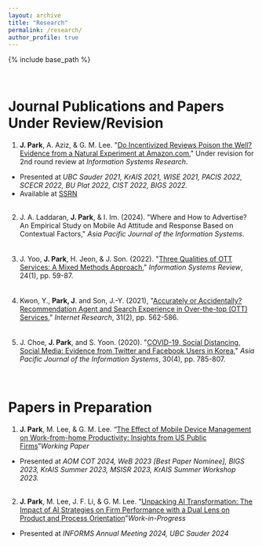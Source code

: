 ```yaml
---
layout: archive
title: "Research"
permalink: /research/
author_profile: true
---
```


{% include base_path %}

<br>

Journal Publications and Papers Under Review/Revision
======
  
1. <b>J. Park</b>, A. Aziz, & G. M. Lee. "[Do Incentivized Reviews Poison the Well? Evidence from a Natural Experiment at Amazon.com](https://jaecheol-park.github.io/workingpapers/IncentivizedReviews)," Under revision for 2nd round review at <i>Information Systems Research</i>.  
- Presented at <i>UBC Sauder 2021, KrAIS 2021, WISE 2021, PACIS 2022, SCECR 2022, BU Plat 2022, CIST 2022, BIGS 2022.</i>
- Available at [SSRN](https://papers.ssrn.com/abstract=4718932)
<br><br>
2. J. A. Laddaran, <b>J. Park</b>, & I. Im. (2024). "Where and How to Advertise? An Empirical Study on Mobile Ad Attitude and Response Based on Contextual Factors," <i>Asia Pacific Journal of the Information Systems</i>.  
<br><br>
3. J. Yoo, <b>J. Park</b>, H. Jeon, & J. Son. (2022). "[Three Qualities of OTT Services: A Mixed Methods Approach](https://www.earticle.net/Article/A408905)," <i>Information Systems Review</i>, 24(1), pp. 59-87.  
<br><br>
4. Kwon, Y., <b>Park, J</b>. and Son, J.-Y. (2021), "[Accurately or Accidentally? Recommendation Agent and Search Experience in Over-the-top (OTT) Services](https://www.emerald.com/insight/content/doi/10.1108/INTR-03-2020-0127/full/html)," <i>Internet Research</i>, 31(2), pp. 562-586.  
<br><br>
5. J. Choe, <b>J. Park</b>, and S. Yoon. (2020). "[COVID-19, Social Distancing, Social Media: Evidence from Twitter and Facebook Users in Korea](https://www.earticle.net/Article/A387912)," <i>Asia Pacific Journal of the Information Systems</i>, 30(4), pp. 785-807.  
<br><br>

Papers in Preparation
======
  
1. <b>J. Park</b>, M. Lee, & G. M. Lee. “[The Effect of Mobile Device Management on Work-from-home Productivity: Insights from US Public Firms](https://jaecheol-park.github.io/workingpapers/MDM)”<i>Working Paper</i>
- Presented at <i>AOM COT 2024, WeB 2023 [Best Paper Nominee], BIGS 2023, KrAIS Summer 2023, MSISR 2023, KrAIS Summer Workshop 2023.</i>
<br><br>
2. <b>J. Park</b>, M. Lee, J. F. Li, & G. M. Lee. “[Unpacking AI Transformation: The Impact of AI Strategies on Firm Performance with a Dual Lens on Product and Process Orientation](https://jaecheol-park.github.io/workingpapers/AIOrientation)”<i>Work-in-Progress</i>
- Presented at <i>INFORMS Annual Meeting 2024, UBC Sauder 2024</i>
<br>

